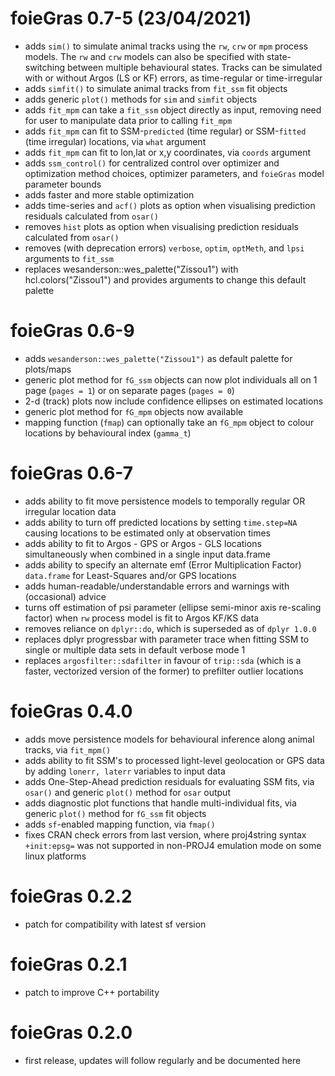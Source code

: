 # foieGras 0.7-5 (23/04/2021)

* adds `sim()` to simulate animal tracks using the `rw`, `crw` or `mpm` process models. The `rw` and `crw` models can also be specified with state-switching between multiple behavioural states. Tracks can be simulated with or without Argos (LS or KF) errors, as time-regular or time-irregular
* adds `simfit()` to simulate animal tracks from `fit_ssm` fit objects
* adds generic `plot()` methods for `sim` and `simfit` objects
* adds `fit_mpm` can take a `fit_ssm` object directly as input, removing need for user to manipulate data prior to calling `fit_mpm`
* adds `fit_mpm` can fit to SSM-`predicted` (time regular) or SSM-`fitted` (time irregular) locations, via `what` argument
* adds `fit_mpm` can fit to lon,lat or x,y coordinates, via `coords` argument
* adds `ssm_control()` for centralized control over optimizer and optimization method choices, optimizer parameters, and `foieGras` model parameter bounds
* adds faster and more stable optimization
* adds time-series and `acf()` plots as option when visualising prediction residuals calculated from `osar()`
* removes `hist` plots as option when visualising prediction residuals calculated from `osar()`
* removes (with deprecation errors) `verbose`, `optim`, `optMeth`, and `lpsi` arguments to `fit_ssm`
* replaces wesanderson::wes_palette("Zissou1") with hcl.colors("Zissou1") and provides arguments to change this default palette


# foieGras 0.6-9

* adds `wesanderson::wes_palette("Zissou1")` as default palette for plots/maps
* generic plot method for `fG_ssm` objects can now plot individuals all on 1 page (`pages = 1`) or on separate pages (`pages = 0`)
* 2-d (track) plots now include confidence ellipses on estimated locations
* generic plot method for `fG_mpm` objects now available
* mapping function (`fmap`) can optionally take an `fG_mpm` object to colour locations by behavioural index (`gamma_t`)


# foieGras 0.6-7

* adds ability to fit move persistence models to temporally regular OR irregular location data
* adds ability to turn off predicted locations by setting `time.step=NA` causing locations to be estimated only at observation times
* adds ability to fit to Argos - GPS or Argos - GLS locations simultaneously when combined in a single input data.frame
* adds ability to specify an alternate emf (Error Multiplication Factor) `data.frame` for Least-Squares and/or GPS locations
* adds human-readable/understandable errors and warnings with (occasional) advice
* turns off estimation of psi parameter (ellipse semi-minor axis re-scaling factor) when `rw` process model is fit to Argos KF/KS data
* removes reliance on `dplyr::do`, which is superseded as of `dplyr 1.0.0`
* replaces dplyr progressbar with parameter trace when fitting SSM to single or multiple data sets in default verbose mode 1
* replaces `argosfilter::sdafilter` in favour of `trip::sda` (which is a faster, vectorized version of the former) to prefilter outlier locations


# foieGras 0.4.0

* adds move persistence models for behavioural inference along animal tracks, via `fit_mpm()`
* adds ability to fit SSM's to processed light-level geolocation or GPS data by adding `lonerr, laterr` variables to input data
* adds One-Step-Ahead prediction residuals for evaluating SSM fits, via `osar()` and generic `plot()` method for `osar` output
* adds diagnostic plot functions that handle multi-individual fits, via generic `plot()` method for `fG_ssm` fit objects
* adds `sf`-enabled mapping function, via `fmap()`
* fixes CRAN check errors from last version, where proj4string syntax `+init:epsg=` was not supported in non-PROJ4 emulation mode on some linux platforms


# foieGras 0.2.2

* patch for compatibility with latest sf version


# foieGras 0.2.1

* patch to improve C++ portability


# foieGras 0.2.0

* first release, updates will follow regularly and be documented here






